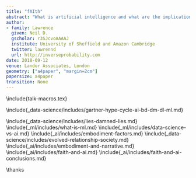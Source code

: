 ```yaml
---
title: "fAIth"
abstract: "What is artificial intelligence and what are the implications of advances in artificial intelligence for society? In this talk we give a short introduction to the technology that's underpinning advances in artificial intelligence, machine learning. We then develop those ideas with a particular focus on how artificial intelligences differ from *natural* intelligences. Finally, we reflect on what the existence of different intelligences might mean for our experiences as humans."
author:
- family: Lawrence
  given: Neil D.
  gscholar: r3SJcvoAAAAJ
  institute: University of Sheffield and Amazon Cambridge
  twitter: lawrennd
  url: http://inverseprobability.com
date: 2018-09-12
venue: Landor Associates, London
geometry: ["a4paper", "margin=2cm"]
papersize: a4paper
transition: None
---
```


\include{talk-macros.tex}

\include{_data-science/includes/gartner-hype-cycle-ai-bd-dm-dl-ml.md}
<!--include{_data-science/includes/gartner-hype-cycle-bd-ds-iot-ml.md}-->
\include{_data-science/includes/lies-damned-lies.md}
\include{_ml/includes/what-is-ml.md}
\include{_ml/includes/data-science-vs-ai.md}
\include{_ai/includes/embodiment-factors.md}
\include{_data-science/includes/evolved-relationship-society.md}
\include{_ai/includes/embodiment-and-narrative.md}
\include{_ai/includes/faith-and-ai.md}
\include{_ai/includes/faith-and-ai-conclusions.md}

\thanks
